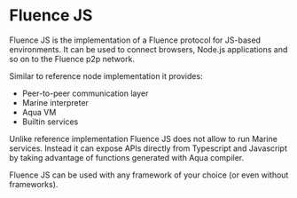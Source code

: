 # Fluence JS

Fluence JS is the implementation of a Fluence protocol for JS-based environments. It can be used to connect browsers, Node.js applications and so on to the Fluence p2p network.

Similar to reference node implementation it provides:

- Peer-to-peer communication layer
- Marine interpreter
- Aqua VM
- Builtin services

Unlike reference implementation Fluence JS does not allow to run Marine services. Instead it can expose APIs directly from Typescript and Javascript by taking advantage of functions generated with Aqua compiler.

Fluence JS can be used with any framework of your choice \(or even without frameworks\).
